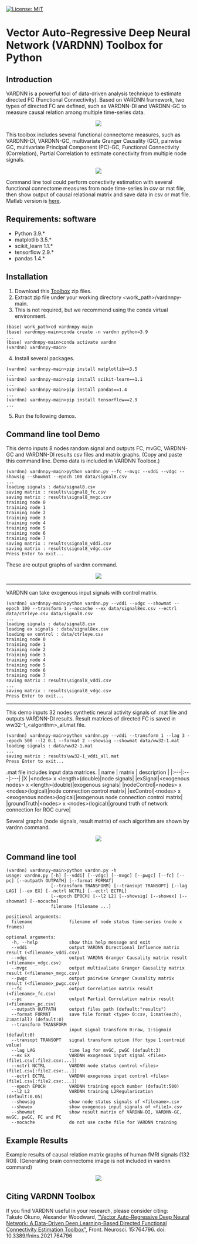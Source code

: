 [![License: MIT](https://img.shields.io/badge/License-MIT-success.svg)](https://opensource.org/licenses/MIT)

# Vector Auto-Regressive Deep Neural Network (VARDNN) Toolbox for Python

## Introduction
VARDNN is a powerful tool of data-driven analysis technique to estimate directed FC (Functional Connectivity).
Based on VARDNN framework, two types of directed FC are defined, such as VARDNN-DI and VARDNN-GC to measure causal relation among multiple time-series data.
<div align="center">
<img src="data/figure1.jpg">
</div>

This toolbox includes several functional connectome measures, such as VARDNN-DI, VARDNN-GC, multivariate Granger Causality (GC), pairwise GC,
multivariate Principal Component (PC)-GC, Functional Connectivity (Correlation), Partial Correlation to estimate conectivity from multiple node signals.
<div align="center">
<img src="data/figure3b.jpg">
</div>

Command line tool could perform conectivity estimation with several functional connectome measures from node time-series in csv or mat file,
then show output of causal relational matrix and save data in csv or mat file.
Matlab version is [here](https://github.com/takuto-okuno-riken/vardnn).

## Requirements: software
* Python 3.9.*
* matplotlib 3.5.*
* scikit_learn 1.1.*
* tensorflow 2.9.*
* pandas 1.4.*


## Installation
1. Download this [Toolbox](https://github.com/takuto-okuno-riken/vardnnpy/archive/refs/heads/main.zip) zip files.
2. Extract zip file under your working directory <work_path>/vardnnpy-main.
3. This is not required, but we recommend using the conda virtual environment.
~~~
(base) work_path>cd vardnnpy-main
(base) vardnnpy-main>conda create -n vardnn python=3.9
...
(base) vardnnpy-main>conda activate vardnn
(vardnn) vardnnpy-main>
~~~
4. Install several packages.
~~~
(vardnn) vardnnpy-main>pip install matplotlib==3.5
...
(vardnn) vardnnpy-main>pip install scikit-learn==1.1
...
(vardnn) vardnnpy-main>pip install pandas==1.4
...
(vardnn) vardnnpy-main>pip install tensorflow==2.9
...
~~~
5. Run the following demos.


## Command line tool Demo
This demo inputs 8 nodes random signal and outputs FC, mvGC, VARDNN-GC and VARDNN-DI results csv files and matrix graphs.
(Copy and paste this command line. Demo data is included in VARDNN Toolbox.)
~~~
(vardnn) vardnnpy-main>python vardnn.py --fc --mvgc --vddi --vdgc --showsig --showmat --epoch 100 data/signal8.csv
...
loading signals : data/signal8.csv
saving matrix : results\signal8_fc.csv
saving matrix : results\signal8_mvgc.csv
training node 0
training node 1
training node 2
training node 3
training node 4
training node 5
training node 6
training node 7
saving matrix : results\signal8_vddi.csv
saving matrix : results\signal8_vdgc.csv
Press Enter to exit...
~~~
These are output graphs of vardnn command.
<div align="center">
<img src="data/rdmfig1.jpg">
</div>

___
VARDNN can take exogenous input signals with control matrix.
~~~
(vardnn) vardnnpy-main>python vardnn.py --vddi --vdgc --showmat --epoch 100 --transform 1 --nocache --ex data/signal8ex.csv --ectrl data/ctrleye.csv data/signal8.csv
...
loading signals : data/signal8.csv
loading ex signals : data/signal8ex.csv
loading ex control : data/ctrleye.csv
training node 0
training node 1
training node 2
training node 3
training node 4
training node 5
training node 6
training node 7
saving matrix : results\signal8_vddi.csv
...
saving matrix : results\signal8_vdgc.csv
Press Enter to exit...
~~~
___
This demo inputs 32 nodes synthetic neural activity signals of .mat file and outputs VARDNN-DI results.
Result matrices of directed FC is saved in ww32-1_&lt;algorithm&gt;_all.mat file.
~~~
(vardnn) vardnnpy-main>python vardnn.py --vddi --transform 1 --lag 3 --epoch 500 --l2 0.1 --format 2 --showsig --showmat data/ww32-1.mat
loading signals : data/ww32-1.mat
...
saving matrix : results\ww32-1_vddi_all.mat
Press Enter to exit...
~~~
.mat file includes input data matrices.
| name | matrix | description |
|:---|:---|:---|
|X |&lt;nodes&gt; x &lt;length&gt;(double)|node signals|
|exSignal|&lt;exogenous nodes&gt; x &lt;length&gt;(double)|exogenous signals|
|nodeControl|&lt;nodes&gt; x &lt;nodes&gt;(logical)|node connection control matrix|
|exControl|&lt;nodes&gt; x &lt;exogenous nodes&gt;(logical)|exogenous node connection control matrix|
|groundTruth|&lt;nodes&gt; x &lt;nodes&gt;(logical)|ground truth of network connection for ROC curve|

Several graphs (node signals, result matrix) of each algorithm are shown by vardnn command.
<div align="center">
<img src="data/rdmfig2.jpg">
</div>


## Command line tool
~~~
(vardnn) vardnnpy-main>python vardnn.py -h
usage: vardnn.py [-h] [--vddi] [--vdgc] [--mvgc] [--pwgc] [--fc] [--pc] [--outpath OUTPATH] [--format FORMAT]
                 [--transform TRANSFORM] [--transopt TRANSOPT] [--lag LAG] [--ex EX] [--nctrl NCTRL] [--ectrl ECTRL]
                 [--epoch EPOCH] [--l2 L2] [--showsig] [--showex] [--showmat] [--nocache]
                 filename [filename ...]

positional arguments:
  filename              filename of node status time-series (node x frames)

optional arguments:
  -h, --help            show this help message and exit
  --vddi                output VARDNN Directional Influence matrix result (<filename>_vddi.csv)
  --vdgc                output VARDNN Granger Causality matrix result (<filename>_vdgc.csv)
  --mvgc                output multivaliate Granger Causality matrix result (<filename>_mvgc.csv)
  --pwgc                output pairwise Granger Causality matrix result (<filename>_pwgc.csv)
  --fc                  output Correlation matrix result (<filename>_fc.csv)
  --pc                  output Partial Correlation matrix result (<filename>_pc.csv)
  --outpath OUTPATH     output files path (default:"results")
  --format FORMAT       save file format <type> 0:csv, 1:mat(each), 2:mat(all) (default:0)
  --transform TRANSFORM
                        input signal transform 0:raw, 1:sigmoid (default:0)
  --transopt TRANSOPT   signal transform option (for type 1:centroid value)
  --lag LAG             time lag for mvGC, pwGC (default:3)
  --ex EX               VARDNN exogenous input signal <files> (file1.csv[:file2.csv:...])
  --nctrl NCTRL         VARDNN node status control <files> (file1.csv[:file2.csv:...])
  --ectrl ECTRL         VARDNN exogenous input control <files> (file1.csv[:file2.csv:...])
  --epoch EPOCH         VARDNN training epoch number (default:500)
  --l2 L2               VARDNN training L2Regularization (default:0.05)
  --showsig             show node status signals of <filename>.csv
  --showex              show exogenous input signals of <file1>.csv
  --showmat             show result matrix of VARDNN-DI, VARDNN-GC, mvGC, pwGC, FC and PC
  --nocache             do not use cache file for VARDNN training
~~~


## Example Results
Example results of causal relation matrix graphs of human fMRI signals (132 ROI).
(Generating brain connectome image is not included in vardnn command)
<div align="center">
<img src="data/figure9b.jpg">
</div>

## Citing VARDNN Toolbox
If you find VARDNN useful in your research, please consider citing:  
Takuto Okuno, Alexander Woodward,
["Vector Auto-Regressive Deep Neural Network: A Data-Driven Deep Learning-Based Directed Functional Connectivity Estimation Toolbox"](https://www.frontiersin.org/articles/10.3389/fnins.2021.764796/full), Front. Neurosci. 15:764796. doi: 10.3389/fnins.2021.764796

